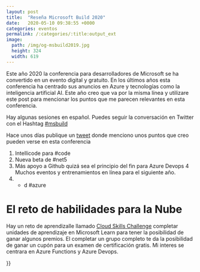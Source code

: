 ```yaml
---
layout: post
title:  "Reseña Microsoft Build 2020"
date:   2020-05-10 09:38:55 +0000
categories: eventos
permalink: /:categories/:title:output_ext
image:
  path: /img/og-msbuild2019.jpg
  height: 324
  width: 619
---
```


Este año 2020 la conferencia para desarrolladores de Microsoft se ha convertido en un evento digital y gratuito. En los últimos años esta conferencia ha centrado sus anuncios en Azure y tecnologías como la inteligencia artificial AI. Este año creo que va por la misma línea y utilizare este post para mencionar los puntos que me parecen relevantes en esta conferencia.

Hay algunas sesiones en español. Puedes seguir la conversación en Twitter con el Hashtag [#msbuild](https://twitter.com/hashtag/MSBuild)

Hace unos días publique un [tweet](https://twitter.com/jbenjamincc/status/1261153817900519426) donde menciono unos puntos que creo pueden verse en esta conferencia

1. Intellicode para #code
2. Nueva beta de #net5 
3. Más apoyo a Github quizá sea el principio del fin para Azure Devops
4 Muchos eventos y entrenamientos en línea para el siguiente año.
4. + d #azure

# El reto de habilidades para la Nube

Hay un reto de aprendizalle llamado [Cloud Skills Challenge](https://mybuild.microsoft.com/cloud-skills-challenge) completar unidades de aprendizaje en Microsoft Learn para tener la posibilidad de ganar algunos premios. El completar un grupo completo te da la posibilidad de ganar un cupón para un examen de certificación gratis. Mi interes se centrara en Azure Functions y Azure Devops.


}}